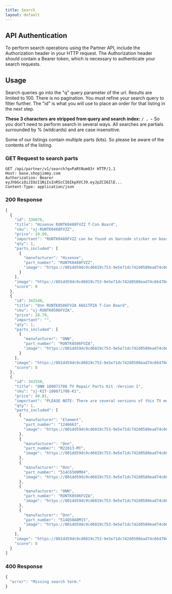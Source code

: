 ```yaml
---
title: Search
layout: default
---
```


## API Authentication

To perform search operations using the Partner API, include the Authorization header in your HTTP request. 
The Authorization header should contain a Bearer token, which is necessary to authenticate your search requests.

## Usage
Search queries go into the "q" query parameter of the url. Results are limited to 100. 
There is no pagination. You must refine your search query to filter further.
The "id" is what you will use to place an order for that listing in the next step.

**These 3 characters are stripped from query and search index: `/ . -`**
So you don't need to perform search in several ways. All searches are partials surrounded by % (wildcards) and are case insensitive.

Some of our listings contain multiple parts (kits). So please be aware of the contents of the listing.

### GET Request to search parts
```plaintext
GET /api/partner/v1/search?q=PaRtNum83r HTTP/1.1
Host: base.shopjimmy.com
Authorization: Bearer eyJhbGciOiJIUzI1NiIsInR5cCI6IkpXVCJ9.eyJpZCI6IlE...
Content-Type: application/json
```

### 200 Response
```js
[
  {
    "id": 336076,
    "title": "Hisense RUNTK0488FVZZ T-Con Board",
    "sku": "sj-RUNTK0488FVZZ",
    "price": 19.99,
    "important": "RUNTK0488FVZZ can be found on barcode sticker on board..\\r\\n\\r\\nIMPORTANT: Horizontal lines on the screen are virtually NEVER caused by a bad T-con board. Horizontal lines indicate a defective LCD panel (screen).",
    "qty": 1,
    "parts_included": [
      {
        "manufacturer": "Hisense",
        "part_number": "RUNTK0488FVZZ",
        "image": "https://801dd59dc9cd6819c753-9e5e71dc742d0580ead74c66470ed43a.ssl.cf2.rackcdn.com/2021-10-25-20-16-52-ShopJimmy-RUNTK0488FVZZ-TOP.jpg"
      }
    ],
    "image": "https://801dd59dc9cd6819c753-9e5e71dc742d0580ead74c66470ed43a.ssl.cf2.rackcdn.com/2021-10-25-20-16-52-ShopJimmy-RUNTK0488FVZZ-TOP.jpg",
    "score": 0
  },
  {
    "id": 342548,
    "title": "Onn RUNTK0506FVZA 6661TPZA T-Con Board",
    "sku": "sj-RUNTK0506FVZA",
    "price": 28.79,
    "important": "",
    "qty": 1,
    "parts_included": [
      {
        "manufacturer": "ONN",
        "part_number": "RUNTK0506FVZA",
        "image": "https://801dd59dc9cd6819c753-9e5e71dc742d0580ead74c66470ed43a.ssl.cf2.rackcdn.com/2022-12-23-01-20-34-ShopJimmy-RUNTK0506FVZA-TOP.jpg"
      }
    ],
    "image": "https://801dd59dc9cd6819c753-9e5e71dc742d0580ead74c66470ed43a.ssl.cf2.rackcdn.com/2022-12-23-01-20-34-ShopJimmy-RUNTK0506FVZA-TOP.jpg",
    "score": 0
  },
  {
    "id": 342550,
    "title": "ONN 100071708 TV Repair Parts Kit -Version 1",
    "sku": "sj-KIT-100071708-K1",
    "price": 40.81,
    "important": "PLEASE NOTE: There are several versions of this TV model.  Please match the boards shown to the originals in your TV before ordering.",
    "qty": 1,
    "parts_included": [
      {
        "manufacturer": "Element",
        "part_number": "1246663",
        "image": "https://801dd59dc9cd6819c753-9e5e71dc742d0580ead74c66470ed43a.ssl.cf2.rackcdn.com/2022-06-30-23-38-32-ShopJimmy-1246663-TOP.jpg"
      },
      {
        "manufacturer": "Onn",
        "part_number": "M22013-MT",
        "image": "https://801dd59dc9cd6819c753-9e5e71dc742d0580ead74c66470ed43a.ssl.cf2.rackcdn.com/2022-12-23-01-07-49-ShopJimmy-M22013-MT-TOP.jpg"
      },
      {
        "manufacturer": "Onn",
        "part_number": "514C6508M04",
        "image": "https://801dd59dc9cd6819c753-9e5e71dc742d0580ead74c66470ed43a.ssl.cf2.rackcdn.com/2022-12-23-01-01-14-ShopJimmy-514C6508M04-TOP.jpg"
      },
      {
        "manufacturer": "ONN",
        "part_number": "RUNTK0506FVZA",
        "image": "https://801dd59dc9cd6819c753-9e5e71dc742d0580ead74c66470ed43a.ssl.cf2.rackcdn.com/2022-12-23-01-20-34-ShopJimmy-RUNTK0506FVZA-TOP.jpg"
      },
      {
        "manufacturer": "Onn",
        "part_number": "514Q50A0M15",
        "image": "https://801dd59dc9cd6819c753-9e5e71dc742d0580ead74c66470ed43a.ssl.cf2.rackcdn.com/2022-12-23-01-10-59-ShopJimmy-514Q50A0M15-TOP.jpg"
      }
    ],
    "image": "https://801dd59dc9cd6819c753-9e5e71dc742d0580ead74c66470ed43a.ssl.cf2.rackcdn.com/2022-12-23-01-22-42-ShopJimmy-KIT-100071708-K1-TOP.jpg",
    "score": 0
  }
]
```

### 400 Response
```js
{
  "error": "Missing search term."
}
```
